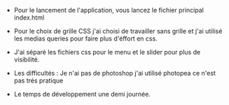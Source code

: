 - Pour le lancement de l'application, vous lancez le fichier principal index.html

- Pour le choix de grille CSS j'ai choisi de travailler sans grille et j'ai utilisé les medias queries pour faire plus d'éffort en css.

- J'ai séparé les fichiers css pour le menu et le slider pour plus de visibilité.

- Les difficultés : Je n'ai pas de photoshop j'ai utilisé photopea ce n'est pas trés pratique

- Le temps de développement une demi journée.
